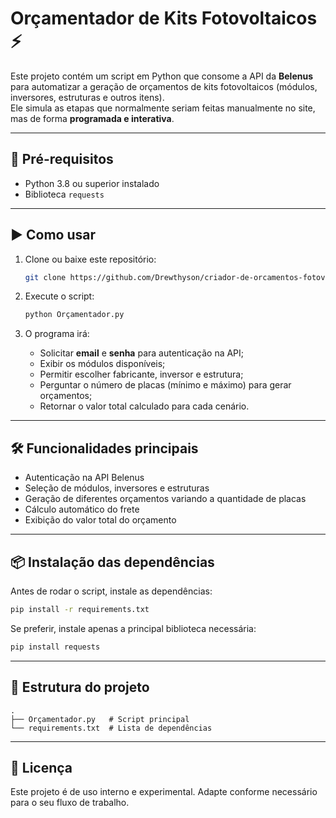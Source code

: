 # Orçamentador de Kits Fotovoltaicos ⚡

Este projeto contém um script em Python que consome a API da **Belenus** para automatizar a geração de orçamentos de kits fotovoltaicos (módulos, inversores, estruturas e outros itens).  
Ele simula as etapas que normalmente seriam feitas manualmente no site, mas de forma **programada e interativa**.

---

## 🚀 Pré-requisitos

- Python 3.8 ou superior instalado
- Biblioteca `requests`

---

## ▶️ Como usar

1. Clone ou baixe este repositório:

   ```bash
   git clone https://github.com/Drewthyson/criador-de-orcamentos-fotovoltaicos.git
   ```

1. Execute o script:

   ```bash
   python Orçamentador.py
   ```

2. O programa irá:

   * Solicitar **email** e **senha** para autenticação na API;
   * Exibir os módulos disponíveis;
   * Permitir escolher fabricante, inversor e estrutura;
   * Perguntar o número de placas (mínimo e máximo) para gerar orçamentos;
   * Retornar o valor total calculado para cada cenário.

---

## 🛠 Funcionalidades principais

* Autenticação na API Belenus
* Seleção de módulos, inversores e estruturas
* Geração de diferentes orçamentos variando a quantidade de placas
* Cálculo automático do frete
* Exibição do valor total do orçamento

---

## 📦 Instalação das dependências

Antes de rodar o script, instale as dependências:

```bash
pip install -r requirements.txt
````

Se preferir, instale apenas a principal biblioteca necessária:

```bash
pip install requests
```

---

## 📂 Estrutura do projeto

```
.
├── Orçamentador.py   # Script principal
└── requirements.txt  # Lista de dependências
```

---

## 📜 Licença

Este projeto é de uso interno e experimental.
Adapte conforme necessário para o seu fluxo de trabalho.
